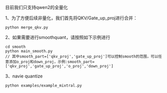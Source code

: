 目前我们只支持qwen2的全量化

1、为了方便后续非量化，我们首先将QKV/Gate_up_proj进行合并：
    
    python merge_qkv.py

2、如果需要进行smoothquant，请按照如下示例进行

    cd smooth
    python main_smooth.py 
    // 其中smooth_part=['qkv_proj','gate_up_proj']可以控制smooth的范围，可以任意添加o_proj和down_proj，示例:smooth_part=['qkv_proj','gate_up_proj','o_proj','down_proj']

3、navie quantize

    python examples/example_mixtral.py 